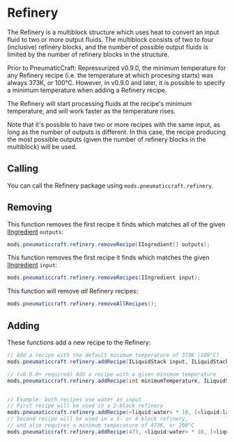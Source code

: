 # Refinery

The Refinery is a multiblock structure which uses heat to convert an input fluid to two or more output fluids.  The multiblock consists of two to four (inclusive) refinery blocks, and the number of possible output fluids is limited by the number of refinery blocks in the structure.

Prior to PneumaticCraft: Repressurized v0.9.0, the minimum temperature for any Refinery recipe (i.e. the temperature at which procesing starts) was always 373K, or 100°C.  However, in v0.9.0 and later, it is possible to specify a minimum temperature when adding a Refinery recipe.

The Refinery will start processing fluids at the recipe's minimum temperature, and will work faster as the temperature rises.

Note that it's possible to have two or more recipes with the same input, as long as the number of outputs is different.  In this case, the recipe producing the most possible outputs (given the number of refinery blocks in the multiblock) will be used.

## Calling

You can call the Refinery package using `mods.pneumaticcraft.refinery`.

## Removing

This function removes the first recipe it finds which matches all of the given [IIngredient](/Vanilla/Variable_Types/IIngredient/) `outputs`:

```java
mods.pneumaticcraft.refinery.removeRecipe(IIngredient[] outputs);
```

This function removes the first recipe it finds which matches the given [IIngredient](/Vanilla/Variable_Types/IIngredient/) `input`:

```java
mods.pneumaticcraft.refinery.removeRecipes(IIngredient input);
```

This function will remove *all* Refinery recipes:

```java
mods.pneumaticcraft.refinery.removeAllRecipes();
```

## Adding

These functions add a new recipe to the Refinery:

```java
// Add a recipe with the default minimum temperature of 373K (100°C)
mods.pneumaticcraft.refinery.addRecipe(ILiquidStack input, ILiquidStack[] outputs);

// (v0.9.0+ required) Add a recipe with a given minimum temperature
mods.pneumaticcraft.refinery.addRecipe(int minimumTemperature, ILiquidStack input, ILiquidStack[] outputs);


// Example: both recipes use water as input
// First recipe will be used in a 2-block refinery
mods.pneumaticcraft.refinery.addRecipe(<liquid:water> * 10, [<liquid:lava> * 2, <liquid:oil> * 5]);
// Second recipe will be used in a 3- or 4-block refinery,
// and also requires a minimum temperature of 473K, or 200°C
mods.pneumaticcraft.refinery.addRecipe(473, <liquid:water> * 10, [<liquid:lava> * 2, <liquid:oil> * 5, <liquid:lpg> * 2]);
```

